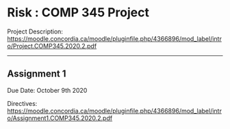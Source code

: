 # Risk : COMP 345 Project
Project Description:  https://moodle.concordia.ca/moodle/pluginfile.php/4366896/mod_label/intro/Project.COMP345.2020.2.pdf

---
## Assignment 1 
Due Date: October 9th 2020

Directives: https://moodle.concordia.ca/moodle/pluginfile.php/4366896/mod_label/intro/Assignment1.COMP345.2020.2.pdf
